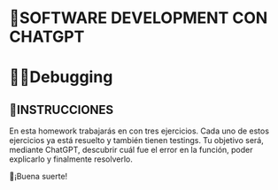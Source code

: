 # **🤖SOFTWARE DEVELOPMENT CON CHATGPT**

# **🧑‍💻Debugging**

## **📄INSTRUCCIONES**

En esta homework trabajarás en con tres ejercicios. Cada uno de estos ejercicios ya está resuelto y también tienen testings. Tu objetivo será, mediante ChatGPT, descubrir cuál fue el error en la función, poder explicarlo y finalmente resolverlo.

🎯¡Buena suerte!

